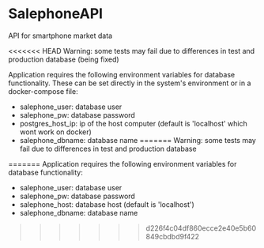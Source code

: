# SalephoneAPI
API for smartphone market data

<<<<<<< HEAD
Warning: some tests may fail due to differences in test and production database (being fixed)

Application requires the following environment variables for database functionality. These can be set directly in the 
system's environment or in a docker-compose file:
- salephone_user: database user
- salephone_pw: database password
- postgres_host_ip: ip of the host computer (default is 'localhost' which wont work on docker)
- salephone_dbname: database name
=======
Warning: some tests may fail due to differences in test and production database

=======
Application requires the following environment variables for database functionality:
- salephone_user: database user
- salephone_pw: database password
- salephone_host: database host (default is 'localhost')
- salephone_dbname: database name
>>>>>>> d226f4c04df860ecce2e40e5b60849cbdbd9f422
